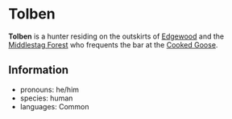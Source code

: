# Tolben

**Tolben** is a hunter residing on the outskirts of [Edgewood](../edgewood/edgewood.md) and the [Middlestag Forest](../../../mote/esterfell/lenya/middlestag-forest.md) who frequents the bar at the [Cooked Goose](../edgewood/cooked-goose.md).

## Information

- pronouns: he/him
- species: human
- languages: Common
